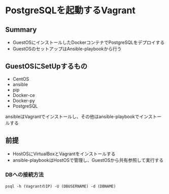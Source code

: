 # PostgreSQLを起動するVagrant

## Summary
- GuestOSにインストールしたDockerコンテナでPostgreSQLをデプロイする
- GuestOSのセットアップはAnsible-playbookから行う

## GuestOSにSetUpするもの
- CentOS
- ansible
- pip
- Docker-ce
- Docker-py
- PostgreSQL

ansibleはVagrantでインストールし、その他はansible-playbookでインストールする

## 前提
- HostOSにVirtualBoxとVagrantをインストールする
- ansible-playbookはHostOSで管理し、GuestOSから共有参照して実行する

### DBへの接続方法
`psql -h (VagrantのIP) -U (DBUSERNAME) -d (DBNAME)`
